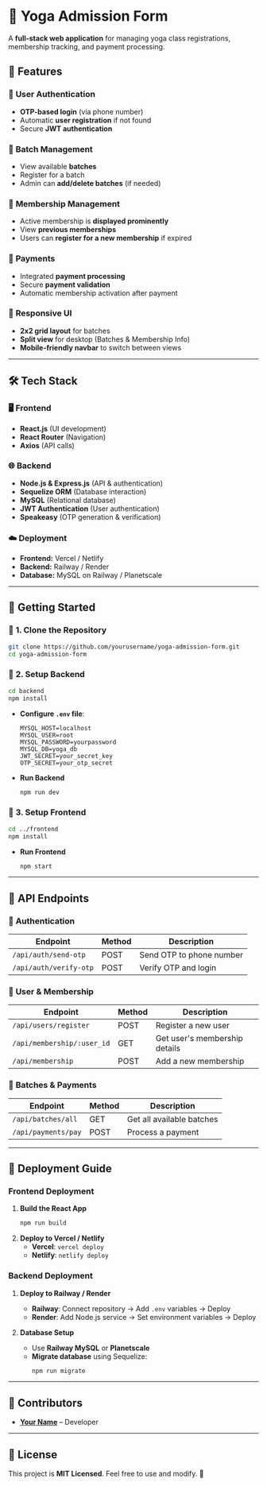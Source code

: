 # 🧘 Yoga Admission Form

A **full-stack web application** for managing yoga class registrations, membership tracking, and payment processing.

## 🌟 Features

### 🔹 **User Authentication**
- **OTP-based login** (via phone number)
- Automatic **user registration** if not found
- Secure **JWT authentication**

### 🔹 **Batch Management**
- View available **batches**
- Register for a batch
- Admin can **add/delete batches** (if needed)

### 🔹 **Membership Management**
- Active membership is **displayed prominently**
- View **previous memberships**
- Users can **register for a new membership** if expired

### 🔹 **Payments**
- Integrated **payment processing**
- Secure **payment validation**
- Automatic membership activation after payment

### 🔹 **Responsive UI**
- **2x2 grid layout** for batches
- **Split view** for desktop (Batches & Membership Info)
- **Mobile-friendly navbar** to switch between views

---

## 🛠️ Tech Stack

### 🖥️ **Frontend**
- **React.js** (UI development)
- **React Router** (Navigation)
- **Axios** (API calls)

### 🌐 **Backend**
- **Node.js & Express.js** (API & authentication)
- **Sequelize ORM** (Database interaction)
- **MySQL** (Relational database)
- **JWT Authentication** (User authentication)
- **Speakeasy** (OTP generation & verification)

### ☁️ **Deployment**
- **Frontend:** Vercel / Netlify
- **Backend:** Railway / Render
- **Database:** MySQL on Railway / Planetscale

---

## 🚀 Getting Started

### 🔹 **1. Clone the Repository**
```sh
git clone https://github.com/yourusername/yoga-admission-form.git
cd yoga-admission-form
```

### 🔹 **2. Setup Backend**
```sh
cd backend
npm install
```

- **Configure `.env` file**:
  ```env
  MYSQL_HOST=localhost
  MYSQL_USER=root
  MYSQL_PASSWORD=yourpassword
  MYSQL_DB=yoga_db
  JWT_SECRET=your_secret_key
  OTP_SECRET=your_otp_secret
  ```

- **Run Backend**
  ```sh
  npm run dev
  ```

### 🔹 **3. Setup Frontend**
```sh
cd ../frontend
npm install
```

- **Run Frontend**
  ```sh
  npm start
  ```

---

## 🔗 API Endpoints

### 🔹 **Authentication**
| Endpoint        | Method | Description |
|----------------|--------|-------------|
| `/api/auth/send-otp`  | POST   | Send OTP to phone number |
| `/api/auth/verify-otp` | POST   | Verify OTP and login |

### 🔹 **User & Membership**
| Endpoint         | Method | Description |
|-----------------|--------|-------------|
| `/api/users/register`  | POST   | Register a new user |
| `/api/membership/:user_id` | GET | Get user's membership details |
| `/api/membership` | POST  | Add a new membership |

### 🔹 **Batches & Payments**
| Endpoint          | Method | Description |
|------------------|--------|-------------|
| `/api/batches/all`  | GET   | Get all available batches |
| `/api/payments/pay` | POST  | Process a payment |

---

## 🎯 Deployment Guide

### **Frontend Deployment**
1. **Build the React App**
   ```sh
   npm run build
   ```
2. **Deploy to Vercel / Netlify**
   - **Vercel**: `vercel deploy`
   - **Netlify**: `netlify deploy`

### **Backend Deployment**
1. **Deploy to Railway / Render**
   - **Railway**: Connect repository → Add `.env` variables → Deploy
   - **Render**: Add Node.js service → Set environment variables → Deploy

2. **Database Setup**
   - Use **Railway MySQL** or **Planetscale**
   - **Migrate database** using Sequelize:
     ```sh
     npm run migrate
     ```

---

## 👥 Contributors
- **[Your Name](https://github.com/yourusername)** – Developer

---

## 📜 License
This project is **MIT Licensed**. Feel free to use and modify. 🎉
